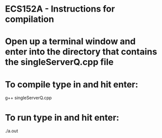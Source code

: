 # ECS152A - Instructions for compilation

# Open up a terminal window and enter into the directory that contains the singleServerQ.cpp file

# To compile type in and hit enter:

g++ singleServerQ.cpp

# To run type in and hit enter:

./a.out

